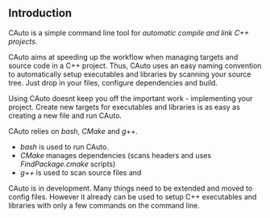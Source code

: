 
## Introduction

CAuto is a simple command line tool for _automatic compile and link
C++ projects_. 

CAuto aims at speeding up the workflow when managing targets and
source code in a C++ project. Thus, CAuto uses an easy naming
convention to automatically setup executables and libraries by
scanning your source tree. Just drop in your files, configure
dependencies and build. 

Using CAuto doesnt keep you off the important work - implementing
your project. Create new targets for executables and libraries is
as easy as creating a new file and run CAuto.

CAuto relies on _bash_, _CMake_ and _g++_. 

- _bash_  is used to run CAuto.
- _CMake_ manages dependencies (scans headers and uses _FindPackage.cmake_ scripts)
- _g++_   is used to scan source files and 

CAuto is in development. Many things need to be extended and moved to config
files. However it already can be used to setup C++ executables and libraries
with only a few commands on the command line.



